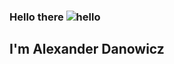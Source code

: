### Hello there ![hello](https://i.ibb.co/Qpw5PH7/ezgif-com-resize-1.gif)
## I'm Alexander Danowicz
